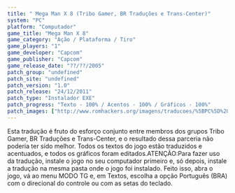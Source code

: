 ```yaml
---
title: " Mega Man X 8 (Tribo Gamer, BR Traduções e Trans-Center)"
system: "PC"
platform: "Computador"
game_title: "Mega Man X 8"
game_category: "Ação / Plataforma / Tiro"
game_players: "1"
game_developer: "Capcom"
game_publisher: "Capcom"
game_release_date: "??/??/2005"
patch_group: "undefined"
patch_site: "undefined"
patch_version: "1.0"
patch_release: "24/12/2011"
patch_type: "Instalador EXE"
patch_progress: "Texto - 100% / Acentos - 100% / Gráficos - 100%"
patch_images: ["http://www.romhackers.org/imagens/traducoes/%5BPC%5D%20Mega%20Man%20X%208%20-%20Tribo%20Gamer,%20BR%20Tradu%C3%A7%C3%B5es%20e%20Trans-Center%20-%201.jpg","http://www.romhackers.org/imagens/traducoes/%5BPC%5D%20Mega%20Man%20X%208%20-%20Tribo%20Gamer,%20BR%20Tradu%C3%A7%C3%B5es%20e%20Trans-Center%20-%202.jpg","http://www.romhackers.org/imagens/traducoes/%5BPC%5D%20Mega%20Man%20X%208%20-%20Tribo%20Gamer,%20BR%20Tradu%C3%A7%C3%B5es%20e%20Trans-Center%20-%203.jpg"]
---
```

Esta tradução é fruto do esforço conjunto entre membros dos grupos Tribo Gamer, BR Traduções e Trans-Center, e o resultado dessa parceria não poderia ter sido melhor. Todos os textos do jogo estão traduzidos e acentuados, e todos os gráficos foram editados.ATENÇÃO:Para fazer uso da tradução, instale o jogo no seu computador primeiro e, só depois, instale a tradução na mesma pasta onde o jogo foi instalado. Feito isso, abra o jogo, vá ao menu MODO TG e, em Textos, escolha a opção Português (BRA) com o direcional do controle ou com as setas do teclado.